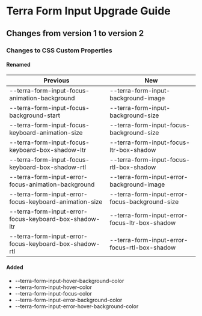 # Terra Form Input Upgrade Guide

## Changes from version 1 to version 2

### Changes to CSS Custom Properties

#### Renamed
| Previous | New |
|-|-|
| --terra-form-input-focus-animation-background | --terra-form-input-background-image |
| --terra-form-input-focus-background-start | --terra-form-input-background-size |
| --terra-form-input-focus-keyboard-animation-size | --terra-form-input-focus-background-size |
| --terra-form-input-focus-keyboard-box-shadow-ltr | --terra-form-input-focus-ltr-box-shadow |
| --terra-form-input-focus-keyboard-box-shadow-rtl | --terra-form-input-focus-rtl-box-shadow |
| --terra-form-input-error-focus-animation-background | --terra-form-input-error-background-image |
| --terra-form-input-error-focus-keyboard-animation-size | --terra-form-input-error-focus-background-size |
| --terra-form-input-error-focus-keyboard-box-shadow-ltr | --terra-form-input-error-focus-ltr-box-shadow |
| --terra-form-input-error-focus-keyboard-box-shadow-rtl | --terra-form-input-error-focus-rtl-box-shadow |

#### Added
* --terra-form-input-hover-background-color
* --terra-form-input-hover-color
* --terra-form-input-focus-color
* --terra-form-input-error-background-color
* --terra-form-input-error-hover-background-color
